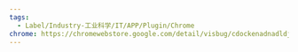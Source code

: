 ```yaml
---
tags:
  - Label/Industry-工业科学/IT/APP/Plugin/Chrome
chrome: https://chromewebstore.google.com/detail/visbug/cdockenadnadldjbbgcallicgledbeoc
---
```

